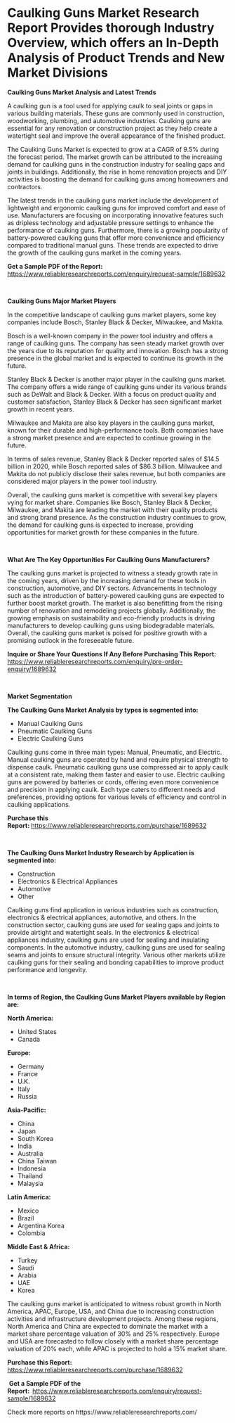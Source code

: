 <p><h1>Caulking Guns Market Research Report Provides thorough Industry Overview, which offers an In-Depth Analysis of Product Trends and New Market Divisions</h1></p><p><strong>Caulking Guns Market Analysis and Latest Trends</strong></p>
<p><p>A caulking gun is a tool used for applying caulk to seal joints or gaps in various building materials. These guns are commonly used in construction, woodworking, plumbing, and automotive industries. Caulking guns are essential for any renovation or construction project as they help create a watertight seal and improve the overall appearance of the finished product.</p><p>The Caulking Guns Market is expected to grow at a CAGR of 9.5% during the forecast period. The market growth can be attributed to the increasing demand for caulking guns in the construction industry for sealing gaps and joints in buildings. Additionally, the rise in home renovation projects and DIY activities is boosting the demand for caulking guns among homeowners and contractors. </p><p>The latest trends in the caulking guns market include the development of lightweight and ergonomic caulking guns for improved comfort and ease of use. Manufacturers are focusing on incorporating innovative features such as dripless technology and adjustable pressure settings to enhance the performance of caulking guns. Furthermore, there is a growing popularity of battery-powered caulking guns that offer more convenience and efficiency compared to traditional manual guns. These trends are expected to drive the growth of the caulking guns market in the coming years.</p></p>
<p><strong>Get a Sample PDF of the Report:&nbsp;</strong> <a href="https://www.reliableresearchreports.com/enquiry/request-sample/1689632">https://www.reliableresearchreports.com/enquiry/request-sample/1689632</a></p>
<p>&nbsp;</p>
<p><strong>Caulking Guns Major Market Players</strong></p>
<p><p>In the competitive landscape of caulking guns market players, some key companies include Bosch, Stanley Black & Decker, Milwaukee, and Makita. </p><p>Bosch is a well-known company in the power tool industry and offers a range of caulking guns. The company has seen steady market growth over the years due to its reputation for quality and innovation. Bosch has a strong presence in the global market and is expected to continue its growth in the future.</p><p>Stanley Black & Decker is another major player in the caulking guns market. The company offers a wide range of caulking guns under its various brands such as DeWalt and Black & Decker. With a focus on product quality and customer satisfaction, Stanley Black & Decker has seen significant market growth in recent years.</p><p>Milwaukee and Makita are also key players in the caulking guns market, known for their durable and high-performance tools. Both companies have a strong market presence and are expected to continue growing in the future.</p><p>In terms of sales revenue, Stanley Black & Decker reported sales of $14.5 billion in 2020, while Bosch reported sales of $86.3 billion. Milwaukee and Makita do not publicly disclose their sales revenue, but both companies are considered major players in the power tool industry.</p><p>Overall, the caulking guns market is competitive with several key players vying for market share. Companies like Bosch, Stanley Black & Decker, Milwaukee, and Makita are leading the market with their quality products and strong brand presence. As the construction industry continues to grow, the demand for caulking guns is expected to increase, providing opportunities for market growth for these companies in the future.</p></p>
<p>&nbsp;</p>
<p><strong>What Are The Key Opportunities For Caulking Guns Manufacturers?</strong></p>
<p><p>The caulking guns market is projected to witness a steady growth rate in the coming years, driven by the increasing demand for these tools in construction, automotive, and DIY sectors. Advancements in technology such as the introduction of battery-powered caulking guns are expected to further boost market growth. The market is also benefitting from the rising number of renovation and remodeling projects globally. Additionally, the growing emphasis on sustainability and eco-friendly products is driving manufacturers to develop caulking guns using biodegradable materials. Overall, the caulking guns market is poised for positive growth with a promising outlook in the foreseeable future.</p></p>
<p><strong>Inquire or Share Your Questions If Any Before Purchasing This Report:</strong> <a href="https://www.reliableresearchreports.com/enquiry/pre-order-enquiry/1689632">https://www.reliableresearchreports.com/enquiry/pre-order-enquiry/1689632</a></p>
<p>&nbsp;</p>
<p><strong>Market Segmentation</strong></p>
<p><strong>The Caulking Guns Market Analysis by types is segmented into:</strong></p>
<p><ul><li>Manual Caulking Guns</li><li>Pneumatic Caulking Guns</li><li>Electric Caulking Guns</li></ul></p>
<p><p>Caulking guns come in three main types: Manual, Pneumatic, and Electric. Manual caulking guns are operated by hand and require physical strength to dispense caulk. Pneumatic caulking guns use compressed air to apply caulk at a consistent rate, making them faster and easier to use. Electric caulking guns are powered by batteries or cords, offering even more convenience and precision in applying caulk. Each type caters to different needs and preferences, providing options for various levels of efficiency and control in caulking applications.</p></p>
<p><strong>Purchase this Report:&nbsp;</strong><a href="https://www.reliableresearchreports.com/purchase/1689632">https://www.reliableresearchreports.com/purchase/1689632</a></p>
<p>&nbsp;</p>
<p><strong>The Caulking Guns Market Industry Research by Application is segmented into:</strong></p>
<p><ul><li>Construction</li><li>Electronics & Electrical Appliances</li><li>Automotive</li><li>Other</li></ul></p>
<p><p>Caulking guns find application in various industries such as construction, electronics & electrical appliances, automotive, and others. In the construction sector, caulking guns are used for sealing gaps and joints to provide airtight and watertight seals. In the electronics & electrical appliances industry, caulking guns are used for sealing and insulating components. In the automotive industry, caulking guns are used for sealing seams and joints to ensure structural integrity. Various other markets utilize caulking guns for their sealing and bonding capabilities to improve product performance and longevity.</p></p>
<p>&nbsp;</p>
<p><strong>In terms of Region, the Caulking Guns Market Players available by Region are:</strong></p>
<p>
    <p> <strong> North America: </strong>
        <ul>
            <li>United States</li>
            <li>Canada</li>
        </ul>
        </p> 
    <p> <strong> Europe: </strong>
        <ul>
            <li>Germany</li>
            <li>France</li>
            <li>U.K.</li>
            <li>Italy</li>
            <li>Russia</li>
        </ul>
        </p> 
    <p> <strong> Asia-Pacific: </strong>
        <ul>
            <li>China</li>
            <li>Japan</li>
            <li>South Korea</li>
            <li>India</li>
            <li>Australia</li>
            <li>China Taiwan</li>
            <li>Indonesia</li>
            <li>Thailand</li>
            <li>Malaysia</li>
        </ul>
        </p> 
    <p> <strong> Latin America: </strong>
        <ul>
            <li>Mexico</li>
            <li>Brazil</li>
            <li>Argentina Korea</li>
            <li>Colombia</li>
        </ul>
        </p> 
    <p> <strong> Middle East & Africa: </strong>
        <ul>
            <li>Turkey</li>
            <li>Saudi</li>
            <li>Arabia</li>
            <li>UAE</li>
            <li>Korea</li>
        </ul>
    </p>
    </p>
<p><p>The caulking guns market is anticipated to witness robust growth in North America, APAC, Europe, USA, and China due to increasing construction activities and infrastructure development projects. Among these regions, North America and China are expected to dominate the market with a market share percentage valuation of 30% and 25% respectively. Europe and USA are forecasted to follow closely with a market share percentage valuation of 20% each, while APAC is projected to hold a 15% market share.</p></p>
<p><strong>Purchase this Report: </strong><a href="https://www.reliableresearchreports.com/purchase/1689632">https://www.reliableresearchreports.com/purchase/1689632</a></p>
<p>&nbsp;<strong>Get a Sample PDF of the Report:&nbsp;&nbsp;</strong><a href="https://www.reliableresearchreports.com/enquiry/request-sample/1689632">https://www.reliableresearchreports.com/enquiry/request-sample/1689632</a></p>
<p><strong></strong></p>
<p>Check more reports on https://www.reliableresearchreports.com/</p>